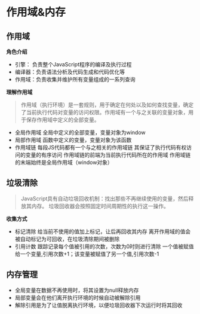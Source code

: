 # 作用域&内存
## 作用域
**角色介绍**
- 引擎： 负责整个JavaScript程序的编译及执行过程
- 编译器：负责语法分析及代码生成和代码优化等
- 作用域：负责收集并维护所有变量组成的一系列查询

**理解作用域**
>作用域（执行环境）是一套规则，用于确定在何处以及如何查找变量，确定了当前执行代码对变量的访问权限。作用域有一个与之关联的变量对象，用于保存作用域中定义的全部变量。

- 全局作用域
	全局中定义的全部变量，变量对象为window
- 局部作用域
	函数中定义的变量，变量对象为该函数
- 作用域链
	每段JS代码都有一个与之相关的作用域链
	其保证了执行代码有权访问的变量的有序访问
	作用域链的前端为当前执行代码所在的作用域
	作用域链的末端始终是全局作用域（window对象）
## 垃圾清除
>JavaScript具有自动垃圾回收机制：找出那些不再继续使用的变量，然后释放其内存。
>垃圾回收器会按照固定时间周期性的执行这一操作。

**收集方式**
- 标记清除
	给当前不使用的值加上标记，让后再回收其内存
	离开作用域的值会被自动标记为可回收，在垃圾清除期间被删除
- 引用计数
	跟踪记录每个值被引用的次数，次数为0时则进行清除
	一个值被赋值给一个变量,引用次数+1；该变量被赋值了另一个值,引用次数-1

## 内存管理
- 全局变量在数据不再使用时，将其设置为null释放内存
- 局部变量会在他们离开执行环境的时候自动被解除引用
- 解除引用是为了让值脱离执行环境，以便垃圾回收器下次运行时将其回收